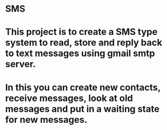 # SMS
# This project is to create a SMS type system to read, store and reply back to text messages using gmail smtp server.
# In this you can create new contacts, receive messages, look at old messages and put in a waiting state for new messages.
